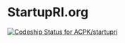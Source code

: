 StartupRI.org
=========

[ ![Codeship Status for ACPK/startupri](https://codeship.io/projects/bdc4cb20-346d-0132-72ab-1a780c605d7c/status)](https://codeship.io/projects/40764)